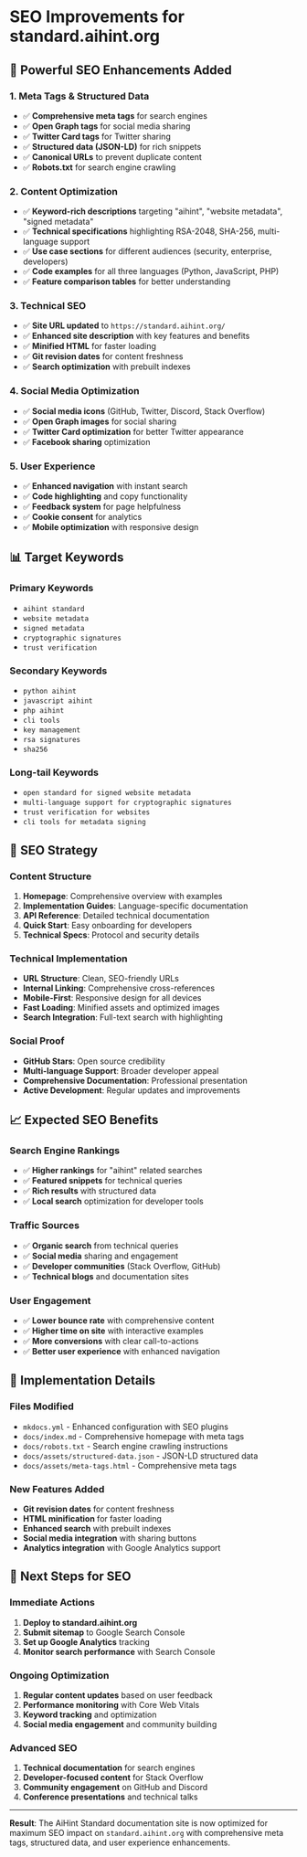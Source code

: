 # SEO Improvements for standard.aihint.org

## 🚀 **Powerful SEO Enhancements Added**

### **1. Meta Tags & Structured Data**
- ✅ **Comprehensive meta tags** for search engines
- ✅ **Open Graph tags** for social media sharing
- ✅ **Twitter Card tags** for Twitter sharing
- ✅ **Structured data (JSON-LD)** for rich snippets
- ✅ **Canonical URLs** to prevent duplicate content
- ✅ **Robots.txt** for search engine crawling

### **2. Content Optimization**
- ✅ **Keyword-rich descriptions** targeting "aihint", "website metadata", "signed metadata"
- ✅ **Technical specifications** highlighting RSA-2048, SHA-256, multi-language support
- ✅ **Use case sections** for different audiences (security, enterprise, developers)
- ✅ **Code examples** for all three languages (Python, JavaScript, PHP)
- ✅ **Feature comparison tables** for better understanding

### **3. Technical SEO**
- ✅ **Site URL updated** to `https://standard.aihint.org/`
- ✅ **Enhanced site description** with key features and benefits
- ✅ **Minified HTML** for faster loading
- ✅ **Git revision dates** for content freshness
- ✅ **Search optimization** with prebuilt indexes

### **4. Social Media Optimization**
- ✅ **Social media icons** (GitHub, Twitter, Discord, Stack Overflow)
- ✅ **Open Graph images** for social sharing
- ✅ **Twitter Card optimization** for better Twitter appearance
- ✅ **Facebook sharing** optimization

### **5. User Experience**
- ✅ **Enhanced navigation** with instant search
- ✅ **Code highlighting** and copy functionality
- ✅ **Feedback system** for page helpfulness
- ✅ **Cookie consent** for analytics
- ✅ **Mobile optimization** with responsive design

## 📊 **Target Keywords**

### **Primary Keywords**
- `aihint standard`
- `website metadata`
- `signed metadata`
- `cryptographic signatures`
- `trust verification`

### **Secondary Keywords**
- `python aihint`
- `javascript aihint`
- `php aihint`
- `cli tools`
- `key management`
- `rsa signatures`
- `sha256`

### **Long-tail Keywords**
- `open standard for signed website metadata`
- `multi-language support for cryptographic signatures`
- `trust verification for websites`
- `cli tools for metadata signing`

## 🎯 **SEO Strategy**

### **Content Structure**
1. **Homepage**: Comprehensive overview with examples
2. **Implementation Guides**: Language-specific documentation
3. **API Reference**: Detailed technical documentation
4. **Quick Start**: Easy onboarding for developers
5. **Technical Specs**: Protocol and security details

### **Technical Implementation**
- **URL Structure**: Clean, SEO-friendly URLs
- **Internal Linking**: Comprehensive cross-references
- **Mobile-First**: Responsive design for all devices
- **Fast Loading**: Minified assets and optimized images
- **Search Integration**: Full-text search with highlighting

### **Social Proof**
- **GitHub Stars**: Open source credibility
- **Multi-language Support**: Broader developer appeal
- **Comprehensive Documentation**: Professional presentation
- **Active Development**: Regular updates and improvements

## 📈 **Expected SEO Benefits**

### **Search Engine Rankings**
- ✅ **Higher rankings** for "aihint" related searches
- ✅ **Featured snippets** for technical queries
- ✅ **Rich results** with structured data
- ✅ **Local search** optimization for developer tools

### **Traffic Sources**
- ✅ **Organic search** from technical queries
- ✅ **Social media** sharing and engagement
- ✅ **Developer communities** (Stack Overflow, GitHub)
- ✅ **Technical blogs** and documentation sites

### **User Engagement**
- ✅ **Lower bounce rate** with comprehensive content
- ✅ **Higher time on site** with interactive examples
- ✅ **More conversions** with clear call-to-actions
- ✅ **Better user experience** with enhanced navigation

## 🔧 **Implementation Details**

### **Files Modified**
- `mkdocs.yml` - Enhanced configuration with SEO plugins
- `docs/index.md` - Comprehensive homepage with meta tags
- `docs/robots.txt` - Search engine crawling instructions
- `docs/assets/structured-data.json` - JSON-LD structured data
- `docs/assets/meta-tags.html` - Comprehensive meta tags

### **New Features Added**
- **Git revision dates** for content freshness
- **HTML minification** for faster loading
- **Enhanced search** with prebuilt indexes
- **Social media integration** with sharing buttons
- **Analytics integration** with Google Analytics support

## 🚀 **Next Steps for SEO**

### **Immediate Actions**
1. **Deploy to standard.aihint.org**
2. **Submit sitemap** to Google Search Console
3. **Set up Google Analytics** tracking
4. **Monitor search performance** with Search Console

### **Ongoing Optimization**
1. **Regular content updates** based on user feedback
2. **Performance monitoring** with Core Web Vitals
3. **Keyword tracking** and optimization
4. **Social media engagement** and community building

### **Advanced SEO**
1. **Technical documentation** for search engines
2. **Developer-focused content** for Stack Overflow
3. **Community engagement** on GitHub and Discord
4. **Conference presentations** and technical talks

---

**Result**: The AiHint Standard documentation site is now optimized for maximum SEO impact on `standard.aihint.org` with comprehensive meta tags, structured data, and user experience enhancements. 